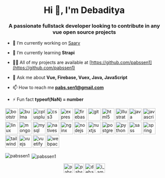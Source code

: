 <h1 align="center">Hi 👋, I'm Debaditya</h1>
<h3 align="center">A passionate fullstack developer looking to contribute in any vue open source projects</h3>

- 🔭 I’m currently working on [Saarv](https://saarv.com)

- 🌱 I’m currently learning **Strapi**

- 👨‍💻 All of my projects are available at [https://github.com/pabssen1](https://github.com/pabssen1)

- 💬 Ask me about **Vue, Firebase, Vuex, Java, JavaScript**

- 📫 How to reach me **pabs.sen1@gmail.com**

- ⚡ Fun fact **typeof(NaN) = number**

<p align="left"><img src="https://devicons.github.io/devicon/devicon.git/icons/bootstrap/bootstrap-plain.svg" alt="bootstrap" width="40" height="40"/> <img src="https://raw.githubusercontent.com/gilbarbara/logos/804dc257b59e144eaca5bc6ffd16949752c6f789/logos/bulma.svg" alt="bulma" width="40" height="40"/> <img src="https://devicons.github.io/devicon/devicon.git/icons/cplusplus/cplusplus-original.svg" alt="cplusplus" width="40" height="40"/> <img src="https://devicons.github.io/devicon/devicon.git/icons/css3/css3-original-wordmark.svg" alt="css3" width="40" height="40"/> <img src="https://devicons.github.io/devicon/devicon.git/icons/express/express-original-wordmark.svg" alt="express" width="40" height="40"/> <img src="https://www.vectorlogo.zone/logos/firebase/firebase-icon.svg" alt="firebase" width="40" height="40"/> <img src="https://www.vectorlogo.zone/logos/git-scm/git-scm-icon.svg" alt="git" width="40" height="40"/> <img src="https://devicons.github.io/devicon/devicon.git/icons/html5/html5-original-wordmark.svg" alt="html5" width="40" height="40"/> <img src="https://www.vectorlogo.zone/logos/adobe_illustrator/adobe_illustrator-icon.svg" alt="illustrator" width="40" height="40"/> <img src="https://devicons.github.io/devicon/devicon.git/icons/java/java-original-wordmark.svg" alt="java" width="40" height="40"/> <img src="https://devicons.github.io/devicon/devicon.git/icons/javascript/javascript-original.svg" alt="javascript" width="40" height="40"/> <img src="https://devicons.github.io/devicon/devicon.git/icons/linux/linux-original.svg" alt="linux" width="40" height="40"/> <img src="https://devicons.github.io/devicon/devicon.git/icons/mongodb/mongodb-original-wordmark.svg" alt="mongodb" width="40" height="40"/> <img src="https://devicons.github.io/devicon/devicon.git/icons/mysql/mysql-original-wordmark.svg" alt="mysql" width="40" height="40"/> <img src="https://raw.githubusercontent.com/detain/svg-logos/780f25886640cef088af994181646db2f6b1a3f8/svg/nativescript.svg" alt="nativescript" width="40" height="40"/> <img src="https://devicons.github.io/devicon/devicon.git/icons/nginx/nginx-original.svg" alt="nginx" width="40" height="40"/> <img src="https://devicons.github.io/devicon/devicon.git/icons/nodejs/nodejs-original-wordmark.svg" alt="nodejs" width="40" height="40"/> <img src="https://www.vectorlogo.zone/logos/nuxtjs/nuxtjs-icon.svg" alt="nuxtjs" width="40" height="40"/> <img src="https://devicons.github.io/devicon/devicon.git/icons/postgresql/postgresql-original-wordmark.svg" alt="postgresql" width="40" height="40"/> <img src="https://devicons.github.io/devicon/devicon.git/icons/python/python-original.svg" alt="python" width="40" height="40"/> <img src="https://devicons.github.io/devicon/devicon.git/icons/sass/sass-original.svg" alt="sass" width="40" height="40"/> <img src="https://www.vectorlogo.zone/logos/springio/springio-icon.svg" alt="spring" width="40" height="40"/> <img src="https://www.vectorlogo.zone/logos/tailwindcss/tailwindcss-icon.svg" alt="tailwind" width="40" height="40"/> <img src="https://devicons.github.io/devicon/devicon.git/icons/vuejs/vuejs-original-wordmark.svg" alt="vuejs" width="40" height="40"/> <img src="https://seeklogo.com/images/V/vuetify-logo-3BCF73C928-seeklogo.com.png" alt="vuetify" width="40" height="40"/> <img src="https://devicons.github.io/devicon/devicon.git/icons/webpack/webpack-original.svg" alt="webpack" width="40" height="40"/></p>

<p><img align="left" src="https://github-readme-stats.vercel.app/api/top-langs/?username=pabssen1&layout=compact&hide=html" alt="pabssen1" /></p>

<p>&nbsp;<img align="center" src="https://github-readme-stats.vercel.app/api?username=pabssen1&show_icons=true&count_private=true" alt="pabssen1" /></p>

<p align="center">
<a href="https://codepen.io/pabssen1" target="blank"><img align="center" src="https://cdn.jsdelivr.net/npm/simple-icons@3.0.1/icons/codepen.svg" alt="pabssen1" height="30" width="30" /></a>
<a href="https://twitter.com/pabssen1" target="blank"><img align="center" src="https://cdn.jsdelivr.net/npm/simple-icons@3.0.1/icons/twitter.svg" alt="pabssen1" height="30" width="30" /></a>
<a href="https://linkedin.com/in/debaditya" target="blank"><img align="center" src="https://cdn.jsdelivr.net/npm/simple-icons@3.0.1/icons/linkedin.svg" alt="debaditya" height="30" width="30" /></a>
<a href="https://instagram.com/i_am_programmed" target="blank"><img align="center" src="https://cdn.jsdelivr.net/npm/simple-icons@3.0.1/icons/instagram.svg" alt="i_am_programmed" height="30" width="30" /></a>
</p>
